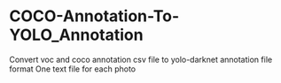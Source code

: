 # COCO-Annotation-To-YOLO_Annotation

Convert voc and coco annotation csv file to yolo-darknet annotation file format
One text file for each photo
